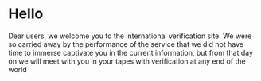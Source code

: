 # Hello
Dear users, we welcome you to the international verification site. We were so carried away by the performance of the service that we did not have time to immerse captivate you in the current information, but from that day on we will meet with you in your tapes with verification at any end of the world
